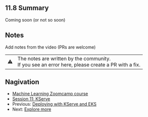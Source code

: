 
## 11.8 Summary

Coming soon (or not so soon)


## Notes

Add notes from the video (PRs are welcome)


<table>
   <tr>
      <td>⚠️</td>
      <td>
         The notes are written by the community. <br>
         If you see an error here, please create a PR with a fix.
      </td>
   </tr>
</table>


## Nagivation

* [Machine Learning Zoomcamp course](../)
* [Session 11: KServe](./)
* Previous: [Deploying with KServe and EKS](07-kserve-eks.md)
* Next: [Explore more](09-explore-more.md)